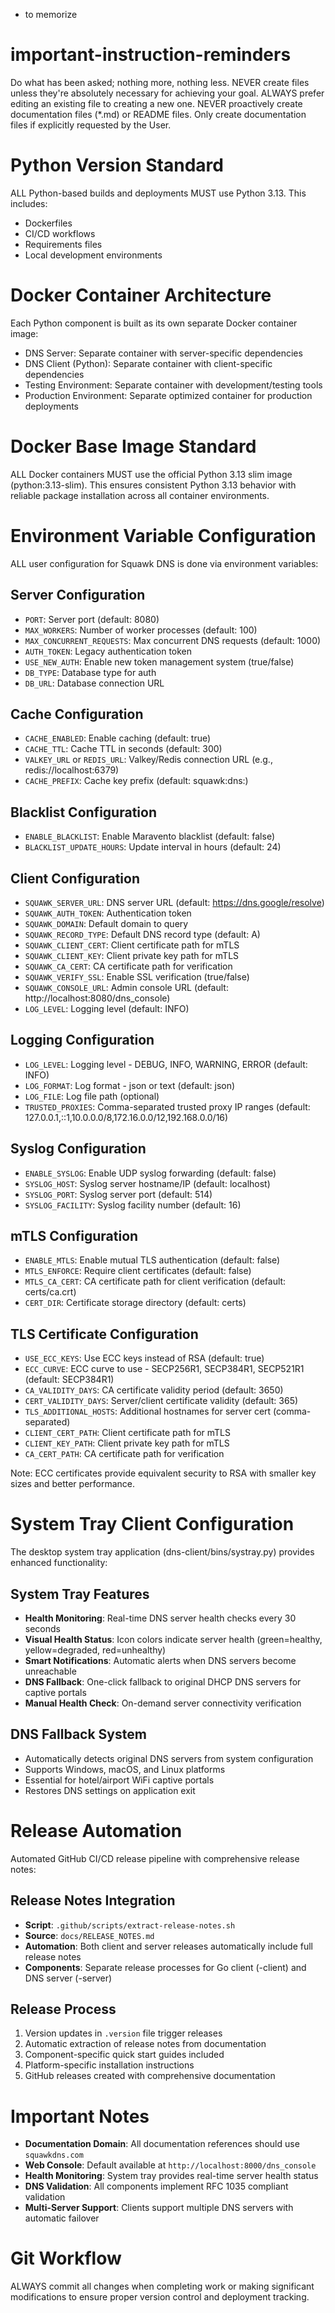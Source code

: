 - to memorize
# important-instruction-reminders
Do what has been asked; nothing more, nothing less.
NEVER create files unless they're absolutely necessary for achieving your goal.
ALWAYS prefer editing an existing file to creating a new one.
NEVER proactively create documentation files (*.md) or README files. Only create documentation files if explicitly requested by the User.

# Python Version Standard
ALL Python-based builds and deployments MUST use Python 3.13. This includes:
- Dockerfiles
- CI/CD workflows
- Requirements files
- Local development environments

# Docker Container Architecture
Each Python component is built as its own separate Docker container image:
- DNS Server: Separate container with server-specific dependencies
- DNS Client (Python): Separate container with client-specific dependencies
- Testing Environment: Separate container with development/testing tools
- Production Environment: Separate optimized container for production deployments

# Docker Base Image Standard
ALL Docker containers MUST use the official Python 3.13 slim image (python:3.13-slim).
This ensures consistent Python 3.13 behavior with reliable package installation across all container environments.

# Environment Variable Configuration
ALL user configuration for Squawk DNS is done via environment variables:

## Server Configuration
- `PORT`: Server port (default: 8080)
- `MAX_WORKERS`: Number of worker processes (default: 100)
- `MAX_CONCURRENT_REQUESTS`: Max concurrent DNS requests (default: 1000)
- `AUTH_TOKEN`: Legacy authentication token
- `USE_NEW_AUTH`: Enable new token management system (true/false)
- `DB_TYPE`: Database type for auth
- `DB_URL`: Database connection URL

## Cache Configuration
- `CACHE_ENABLED`: Enable caching (default: true)
- `CACHE_TTL`: Cache TTL in seconds (default: 300)
- `VALKEY_URL` or `REDIS_URL`: Valkey/Redis connection URL (e.g., redis://localhost:6379)
- `CACHE_PREFIX`: Cache key prefix (default: squawk:dns:)

## Blacklist Configuration
- `ENABLE_BLACKLIST`: Enable Maravento blacklist (default: false)
- `BLACKLIST_UPDATE_HOURS`: Update interval in hours (default: 24)

## Client Configuration
- `SQUAWK_SERVER_URL`: DNS server URL (default: https://dns.google/resolve)
- `SQUAWK_AUTH_TOKEN`: Authentication token
- `SQUAWK_DOMAIN`: Default domain to query
- `SQUAWK_RECORD_TYPE`: Default DNS record type (default: A)
- `SQUAWK_CLIENT_CERT`: Client certificate path for mTLS
- `SQUAWK_CLIENT_KEY`: Client private key path for mTLS
- `SQUAWK_CA_CERT`: CA certificate path for verification
- `SQUAWK_VERIFY_SSL`: Enable SSL verification (true/false)
- `SQUAWK_CONSOLE_URL`: Admin console URL (default: http://localhost:8080/dns_console)
- `LOG_LEVEL`: Logging level (default: INFO)

## Logging Configuration
- `LOG_LEVEL`: Logging level - DEBUG, INFO, WARNING, ERROR (default: INFO)
- `LOG_FORMAT`: Log format - json or text (default: json)
- `LOG_FILE`: Log file path (optional)
- `TRUSTED_PROXIES`: Comma-separated trusted proxy IP ranges (default: 127.0.0.1,::1,10.0.0.0/8,172.16.0.0/12,192.168.0.0/16)

## Syslog Configuration
- `ENABLE_SYSLOG`: Enable UDP syslog forwarding (default: false)
- `SYSLOG_HOST`: Syslog server hostname/IP (default: localhost)
- `SYSLOG_PORT`: Syslog server port (default: 514)
- `SYSLOG_FACILITY`: Syslog facility number (default: 16)

## mTLS Configuration
- `ENABLE_MTLS`: Enable mutual TLS authentication (default: false)
- `MTLS_ENFORCE`: Require client certificates (default: false)
- `MTLS_CA_CERT`: CA certificate path for client verification (default: certs/ca.crt)
- `CERT_DIR`: Certificate storage directory (default: certs)

## TLS Certificate Configuration
- `USE_ECC_KEYS`: Use ECC keys instead of RSA (default: true)
- `ECC_CURVE`: ECC curve to use - SECP256R1, SECP384R1, SECP521R1 (default: SECP384R1)
- `CA_VALIDITY_DAYS`: CA certificate validity period (default: 3650)
- `CERT_VALIDITY_DAYS`: Server/client certificate validity (default: 365)
- `TLS_ADDITIONAL_HOSTS`: Additional hostnames for server cert (comma-separated)
- `CLIENT_CERT_PATH`: Client certificate path for mTLS
- `CLIENT_KEY_PATH`: Client private key path for mTLS
- `CA_CERT_PATH`: CA certificate path for verification

Note: ECC certificates provide equivalent security to RSA with smaller key sizes and better performance.

# System Tray Client Configuration
The desktop system tray application (dns-client/bins/systray.py) provides enhanced functionality:

## System Tray Features
- **Health Monitoring**: Real-time DNS server health checks every 30 seconds
- **Visual Health Status**: Icon colors indicate server health (green=healthy, yellow=degraded, red=unhealthy)
- **Smart Notifications**: Automatic alerts when DNS servers become unreachable
- **DNS Fallback**: One-click fallback to original DHCP DNS servers for captive portals
- **Manual Health Check**: On-demand server connectivity verification

## DNS Fallback System
- Automatically detects original DNS servers from system configuration
- Supports Windows, macOS, and Linux platforms
- Essential for hotel/airport WiFi captive portals
- Restores DNS settings on application exit

# Release Automation
Automated GitHub CI/CD release pipeline with comprehensive release notes:

## Release Notes Integration
- **Script**: `.github/scripts/extract-release-notes.sh`
- **Source**: `docs/RELEASE_NOTES.md` 
- **Automation**: Both client and server releases automatically include full release notes
- **Components**: Separate release processes for Go client (-client) and DNS server (-server)

## Release Process
1. Version updates in `.version` file trigger releases
2. Automatic extraction of release notes from documentation
3. Component-specific quick start guides included
4. Platform-specific installation instructions
5. GitHub releases created with comprehensive documentation

# Important Notes
- **Documentation Domain**: All documentation references should use `squawkdns.com`
- **Web Console**: Default available at `http://localhost:8000/dns_console`
- **Health Monitoring**: System tray provides real-time server health status
- **DNS Validation**: All components implement RFC 1035 compliant validation
- **Multi-Server Support**: Clients support multiple DNS servers with automatic failover

# Git Workflow
ALWAYS commit all changes when completing work or making significant modifications to ensure proper version control and deployment tracking.
